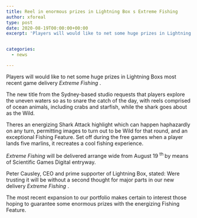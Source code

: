 ```yaml
---
title: Reel in enormous prizes in Lightning Box s Extreme Fishing
author: xforeal 
type: post
date: 2020-08-19T00:00:00+00:00
excerpt: 'Players will would like to net some huge prizes in Lightning Boxs most recent game delivery Extreme Fishing '


categories:
  - news

---
```

Players will would like to net some huge prizes in Lightning Boxs most recent game delivery _Extreme Fishing_ . 

The new title from the Sydney-based studio requests that players explore the uneven waters so as to snare the catch of the day, with reels comprised of ocean animals, including crabs and starfish, while the shark goes about as the Wild. 

Theres an energizing Shark Attack highlight which can happen haphazardly on any turn, permitting images to turn out to be Wild for that round, and an exceptional Fishing Feature. Set off during the free games when a player lands five marlins, it recreates a cool fishing experience. 

_Extreme Fishing_ will be delivered arrange wide from August 19 <sup>th </sup> by means of Scientific Games Digital entryway. 

Peter Causley, CEO and prime supporter of Lightning Box, stated: Were trusting it will be without a second thought for major parts in our new delivery _Extreme Fishing_ . 

The most recent expansion to our portfolio makes certain to interest those hoping to guarantee some enormous prizes with the energizing Fishing Feature.